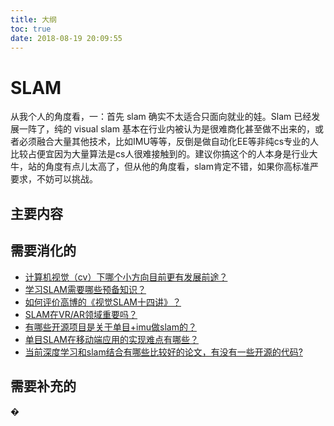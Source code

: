 ```yaml
---
title: 大纲
toc: true
date: 2018-08-19 20:09:55
---
```

# SLAM


从我个人的角度看，一：首先 slam 确实不太适合只面向就业的娃。Slam 已经发展一阵了，纯的 visual slam 基本在行业内被认为是很难商化甚至做不出来的，或者必须融合大量其他技术，比如IMU等等，反倒是做自动化EE等非纯cs专业的人比较占便宜因为大量算法是cs人很难接触到的。建议你搞这个的人本身是行业大牛，站的角度有点儿太高了，但从他的角度看，slam肯定不错，如果你高标准严要求，不妨可以挑战。


## 主要内容


## 需要消化的

- [计算机视觉（cv）下哪个小方向目前更有发展前途？](https://www.zhihu.com/question/51685068)
- [学习SLAM需要哪些预备知识？](https://www.zhihu.com/question/35186064)
- [如何评价高博的《视觉SLAM十四讲》？](https://www.zhihu.com/question/56630075)
- [SLAM在VR/AR领域重要吗？](https://www.zhihu.com/question/37071486)
- [有哪些开源项目是关于单目+imu做slam的？](https://www.zhihu.com/question/53571648)
- [单目SLAM在移动端应用的实现难点有哪些？](https://www.zhihu.com/question/50385799)
- [当前深度学习和slam结合有哪些比较好的论文，有没有一些开源的代码?](https://www.zhihu.com/question/66006923)



## 需要补充的
�
